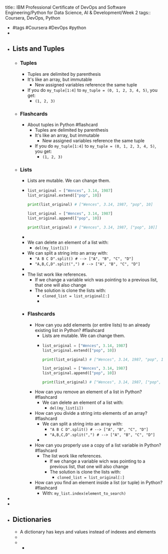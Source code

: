 title:: IBM Professional Certificate of DevOps and Software Engineering/Python for Data Science, AI & Development/Week 2
tags:: Coursera, DevOps, Python

- #tags #Coursera #DevOps #python
-
- ## Lists and Tuples
	- ### Tuples
		- Tuples are delimited by parenthesis
		- It's like an array, but immutable
			- New assigned variables reference the same tuple
		- If you do `my_tuple[1:4]` to `my_tuple = (0, 1, 2, 3, 4, 5)`, you get:
			- `(1, 2, 3)`
	- ### Flashcards
		- About tuples in Python #flashcard
			- Tuples are delimited by parenthesis
			- It's like an array, but immutable
				- New assigned variables reference the same tuple
			- If you do `my_tuple[1:4]` to `my_tuple = (0, 1, 2, 3, 4, 5)`, you get:
				- `(1, 2, 3)`
	- ### Lists
		- Lists are mutable. We can change them.
		- ```python
		  list_original = ["Wences", 3.14, 1987]
		  list_original.extend(["pop", 10])
		  
		  print(list_original) # ["Wences", 3.14, 1987, "pop", 10]
		  
		  list_original = ["Wences", 3.14, 1987]
		  list_original.append(["pop", 10])
		  
		  print(list_original) # ["Wences", 3.14, 1987, ["pop", 10]]
		  ```
		-
		- We can delete an element of a list with:
			- `del(my_list[i])`
		- We can split a string into an array with:
			- `"A B C D".split() # --> ["A", "B", "C", "D"]`
			- `"A,B,C,D".split(",") # --> ["A", "B", "C", "D"]`
		-
		- The list work like references.
			- If we change a variable wich was pointing to a previous list, that one will also change
			- The solution is clone the lists with:
				- `cloned_list = list_original[:]`
				-
		- ### Flashcards
			- How can you add elements (or entire lists) to an already existing list in Python? #flashcard
				- Lists are mutable. We can change them.
				- ```python
				  list_original = ["Wences", 3.14, 1987]
				  list_original.extend(["pop", 10])
				  
				  print(list_original) # ["Wences", 3.14, 1987, "pop", 10]
				  
				  list_original = ["Wences", 3.14, 1987]
				  list_original.append(["pop", 10])
				  
				  print(list_original) # ["Wences", 3.14, 1987, ["pop", 10]]
				  ```
			- How can you remove an element of a list in Python? #flashcard
				- We can delete an element of a list with:
					- `del(my_list[i])`
			- How can you divide a string into elements of an array? #flashcard
				- We can split a string into an array with:
					- `"A B C D".split() # --> ["A", "B", "C", "D"]`
					- `"A,B,C,D".split(",") # --> ["A", "B", "C", "D"]`
				-
			- How can you properly use a copy of a list variable in Python? #flashcard
				- The list work like references.
					- If we change a variable wich was pointing to a previous list, that one will also change
					- The solution is clone the lists with:
						- `cloned_list = list_original[:]`
			- How can you find an element inside a list (or tuple) in Python? #flashcard
				- With: `my_list.index(element_to_search)`
-
-
- ## Dictionaries
	- A dictionary has keys and values instead of indexes and elements
	-
	-
		-